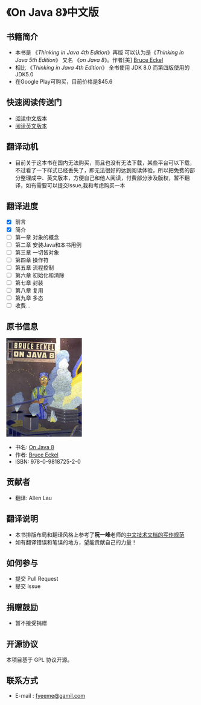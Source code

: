 # 《On Java 8》中文版

## 书籍简介

* 本书是 《*Thinking in Java 4th Edition*》再版 可以认为是《*Thinking in Java 5th Edition*》 又名 《*on Java 8*》。作者\[美\] [Bruce Eckel](https://github.com/BruceEckel)
* 相比 《*Thinking in Java 4th Edition*》 全书使用 JDK 8.0 而第四版使用的JDK5.0
* 在Google Play可购买，目前价格是$45.6
## 快速阅读传送门

- [阅读中文版本](https://fyeeme.github.io/OnJava8/zh)
- [阅读英文版本](https://fyeeme.github.io/OnJava8/en)

## 翻译动机

- 目前关于这本书在国内无法购买，而且也没有无法下载，某些平台可以下载，不过看了一下样式已经丢失了，即无法很好的达到阅读体验，所以把免费的部分整理成中、英文版本，方便自己和他人阅读，付费部分涉及版权，暂不翻译，如有需要可以提交Issue,我和考虑购买一本
## 翻译进度
- [x] 前言 
- [x] 简介 
- [ ] 第一章 对象的概念
- [ ] 第二章 安装Java和本书用例
- [ ] 第三章 一切皆对象
- [ ] 第四章 操作符
- [ ] 第五章 流程控制
- [ ] 第六章 初始化和清除
- [ ] 第七章 封装
- [ ] 第八章 复用
- [ ] 第九章 多态
- [ ] 收费...

## 原书信息

<img src="book/assets/thumbnail.jpeg" width="200px" height="260px"  alt="thumbnail"/>

* 书名: [On Java 8](http://www.onjava8.com/)
* 作者: [Bruce Eckel](https://www.bruceeckel.com/) 
* ISBN: 978-0-9818725-2-0

## 贡献者

* 翻译: Allen Lau

## 翻译说明

* 本书排版布局和翻译风格上参考了**阮一峰**老师的[中文技术文档的写作规范](https://github.com/ruanyf/document-style-guide)
* 如有翻译错误和笔误的地方，望能贡献自己的力量！

## 如何参与

* 提交 Pull Request
* 提交 Issue


## 捐赠鼓励

* 暂不接受捐赠

## 开源协议

本项目基于 GPL 协议开源。

## 联系方式

* E-mail : <fyeeme@gamil.com>
